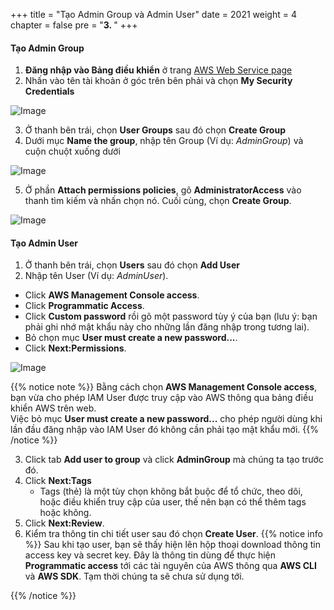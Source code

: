 +++
title = "Tạo Admin Group và Admin User"
date = 2021
weight = 4
chapter = false
pre = "<b>3. </b>"
+++

#### Tạo Admin Group

1. **Đăng nhập vào Bảng điều khiển** ở trang [AWS Web Service page](https://aws.amazon.com/)
2. Nhấn vào tên tài khoản ở góc trên bên phải và chọn **My Security Credentials**

![Image](/images/1-account-setup/MySecurity.png?width=15pc)

3. Ở thanh bên trái, chọn **User Groups** sau đó chọn **Create Group**
4. Dưới mục **Name the group**, nhập tên Group (Ví dụ: _AdminGroup_) và cuộn chuột xuống dưới

![Image](/images/1-account-setup/GroupName.png?width=90pc)

5. Ở phần **Attach permissions policies**, gõ **AdministratorAccess** vào thanh tìm kiếm và nhấn chọn nó. Cuối cùng, chọn **Create Group**.

![Image](/images/1-account-setup/GroupPolicy.png?width=90pc)

#### Tạo Admin User

1. Ở thanh bên trái, chọn **Users** sau đó chọn **Add User**
2. Nhập tên User (Ví dụ: _AdminUser_).

-   Click **AWS Management Console access**.
-   Click **Programmatic Access**.
-   Click **Custom password** rồi gõ một password tùy ý của bạn (lưu ý: bạn phải ghi nhớ mật khẩu này cho những lần đăng nhập trong tương lai).
-   Bỏ chọn mục **User must create a new password...**.
-   Click **Next:Permissions**.

![Image](/images/1-account-setup/AddUser.png?width=90pc)

{{% notice note %}}
Bằng cách chọn **AWS Management Console access**, bạn vừa cho phép IAM User được truy cập vào AWS thông qua bảng điều khiển AWS trên web.\
 Việc bỏ mục **User must create a new password...** cho phép người dùng khi lần đầu đăng nhập vào IAM User đó không cần phải tạo mật khẩu mới.
{{% /notice %}}

3. Click tab **Add user to group** và click **AdminGroup** mà chúng ta tạo trước đó.
4. Click **Next:Tags**
    - Tags (thẻ) là một tùy chọn không bắt buộc để tổ chức, theo dõi, hoặc điều khiển truy cập của user, thế nên bạn có thể thêm tags hoặc không.
5. Click **Next:Review**.
6. Kiểm tra thông tin chi tiết user sau đó chọn **Create User**.
   {{% notice info %}}
   Sau khi tạo user, bạn sẽ thấy hiện lên hộp thoại download thông tin access key và secret key. Đây là thông tin dùng để thực hiện **Programmatic access** tới các tài nguyên của AWS thông qua **AWS CLI** và **AWS SDK**. Tạm thời chúng ta sẽ chưa sử dụng tới.

{{% /notice %}}
